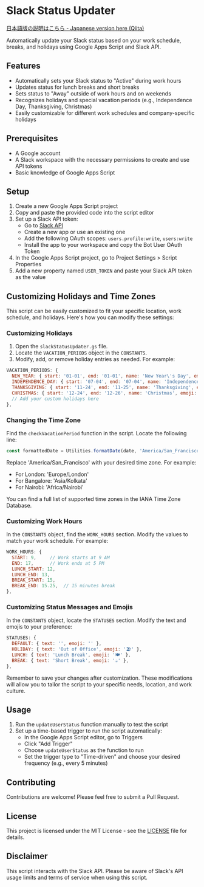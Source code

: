 # Slack Status Updater

[日本語版の説明はこちら - Japanese version here (Qiita)](https://qiita.com/seigo/items/7e1e3fb34409fc5b1726)

Automatically update your Slack status based on your work schedule, breaks, and holidays using Google Apps Script and Slack API.

## Features

- Automatically sets your Slack status to "Active" during work hours
- Updates status for lunch breaks and short breaks
- Sets status to "Away" outside of work hours and on weekends
- Recognizes holidays and special vacation periods (e.g., Independence Day, Thanksgiving, Christmas)
- Easily customizable for different work schedules and company-specific holidays

## Prerequisites

- A Google account
- A Slack workspace with the necessary permissions to create and use API tokens
- Basic knowledge of Google Apps Script

## Setup

1. Create a new Google Apps Script project
2. Copy and paste the provided code into the script editor
3. Set up a Slack API token:
   - Go to [Slack API](https://api.slack.com/)
   - Create a new app or use an existing one
   - Add the following OAuth scopes: `users.profile:write`, `users:write`
   - Install the app to your workspace and copy the Bot User OAuth Token
4. In the Google Apps Script project, go to Project Settings > Script Properties
5. Add a new property named `USER_TOKEN` and paste your Slack API token as the value

## Customizing Holidays and Time Zones

This script can be easily customized to fit your specific location, work schedule, and holidays. Here's how you can modify these settings:

### Customizing Holidays

1. Open the `slackStatusUpdater.gs` file.
2. Locate the `VACATION_PERIODS` object in the `CONSTANTS`.
3. Modify, add, or remove holiday entries as needed. For example:

```javascript
VACATION_PERIODS: {
  NEW_YEAR: { start: '01-01', end: '01-01', name: 'New Year\'s Day', emoji: '🎉' },
  INDEPENDENCE_DAY: { start: '07-04', end: '07-04', name: 'Independence Day', emoji: '🇺🇸' },
  THANKSGIVING: { start: '11-24', end: '11-25', name: 'Thanksgiving', emoji: '🦃' },
  CHRISTMAS: { start: '12-24', end: '12-26', name: 'Christmas', emoji: '🎄' },
  // Add your custom holidays here
},
```

### Changing the Time Zone

Find the `checkVacationPeriod` function in the script.
Locate the following line:

```javascript
const formattedDate = Utilities.formatDate(date, 'America/San_Francisco', 'MM-dd');
```

Replace 'America/San_Francisco' with your desired time zone. For example:

- For London: 'Europe/London'
- For Bangalore: 'Asia/Kolkata'
- For Nairobi: 'Africa/Nairobi'

You can find a full list of supported time zones in the IANA Time Zone Database.

### Customizing Work Hours

In the `CONSTANTS` object, find the `WORK_HOURS` section.
Modify the values to match your work schedule. For example:

```javascript
WORK_HOURS: {
  START: 9,     // Work starts at 9 AM
  END: 17,      // Work ends at 5 PM
  LUNCH_START: 12,
  LUNCH_END: 13,
  BREAK_START: 15,
  BREAK_END: 15.25,  // 15 minutes break
},
```

### Customizing Status Messages and Emojis

In the `CONSTANTS` object, locate the `STATUSES` section.
Modify the text and emojis to your preference:

```javascript
STATUSES: {
  DEFAULT: { text: '', emoji: '' },
  HOLIDAY: { text: 'Out of Office', emoji: '🏖️' },
  LUNCH: { text: 'Lunch Break', emoji: '🍽️' },
  BREAK: { text: 'Short Break', emoji: '☕' },
},
```

Remember to save your changes after customization. These modifications will allow you to tailor the script to your specific needs, location, and work culture.

## Usage

1. Run the `updateUserStatus` function manually to test the script
2. Set up a time-based trigger to run the script automatically:
   - In the Google Apps Script editor, go to Triggers
   - Click "Add Trigger"
   - Choose `updateUserStatus` as the function to run
   - Set the trigger type to "Time-driven" and choose your desired frequency (e.g., every 5 minutes)

## Contributing

Contributions are welcome! Please feel free to submit a Pull Request.

## License

This project is licensed under the MIT License - see the [LICENSE](LICENSE) file for details.

## Disclaimer

This script interacts with the Slack API. Please be aware of Slack's API usage limits and terms of service when using this script.
